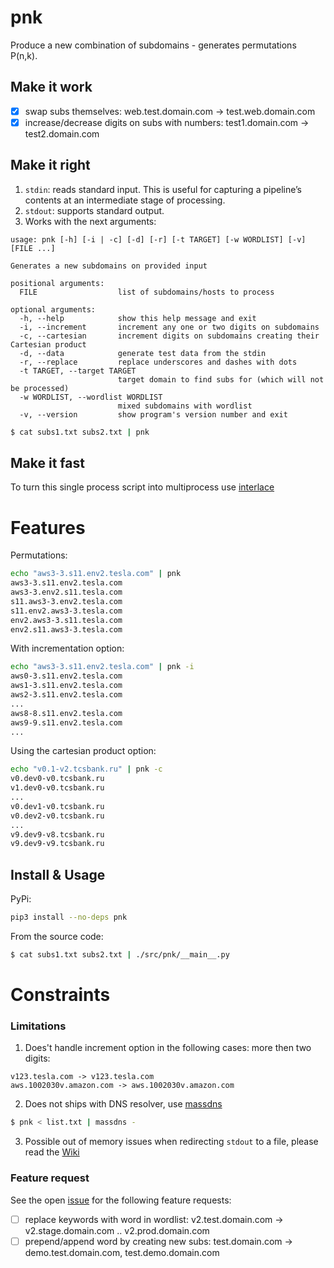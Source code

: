 # pnk
Produce a new combination of subdomains - generates permutations P(n,k).

## Make it work
- [x] swap subs themselves: web.test.domain.com -> test.web.domain.com
- [x] increase/decrease digits on subs with numbers: test1.domain.com -> test2.domain.com

## Make it right
1. `stdin`: reads standard input. This is useful for capturing a pipeline’s contents at an intermediate stage of processing.
2. `stdout`: supports standard output.
3. Works with the next arguments:
```
usage: pnk [-h] [-i | -c] [-d] [-r] [-t TARGET] [-w WORDLIST] [-v] [FILE ...]

Generates a new subdomains on provided input

positional arguments:
  FILE                  list of subdomains/hosts to process

optional arguments:
  -h, --help            show this help message and exit
  -i, --increment       increment any one or two digits on subdomains
  -c, --cartesian       increment digits on subdomains creating their Cartesian product
  -d, --data            generate test data from the stdin
  -r, --replace         replace underscores and dashes with dots
  -t TARGET, --target TARGET
                        target domain to find subs for (which will not be processed)
  -w WORDLIST, --wordlist WORDLIST
                        mixed subdomains with wordlist
  -v, --version         show program's version number and exit
```
```bash
$ cat subs1.txt subs2.txt | pnk
```

## Make it fast
To turn this single process script into multiprocess use [interlace](https://github.com/codingo/Interlace)


# Features
Permutations:
```bash
echo "aws3-3.s11.env2.tesla.com" | pnk
aws3-3.s11.env2.tesla.com
aws3-3.env2.s11.tesla.com
s11.aws3-3.env2.tesla.com
s11.env2.aws3-3.tesla.com
env2.aws3-3.s11.tesla.com
env2.s11.aws3-3.tesla.com
```
With incrementation option:
```bash
echo "aws3-3.s11.env2.tesla.com" | pnk -i
aws0-3.s11.env2.tesla.com
aws1-3.s11.env2.tesla.com
aws2-3.s11.env2.tesla.com
...
aws8-8.s11.env2.tesla.com
aws9-9.s11.env2.tesla.com
...
```
Using the cartesian product option:
```bash
echo "v0.1-v2.tcsbank.ru" | pnk -c
v0.dev0-v0.tcsbank.ru
v1.dev0-v0.tcsbank.ru
...
v0.dev1-v0.tcsbank.ru
v0.dev2-v0.tcsbank.ru
...
v9.dev9-v8.tcsbank.ru
v9.dev9-v9.tcsbank.ru

```

## Install & Usage
PyPi:
```bash
pip3 install --no-deps pnk
```
From the source code:
```bash
$ cat subs1.txt subs2.txt | ./src/pnk/__main__.py
```

# Constraints
### Limitations
1. Does't handle increment option in the following cases: more then two digits:
```
v123.tesla.com -> v123.tesla.com
aws.1002030v.amazon.com -> aws.1002030v.amazon.com
```
2. Does not ships with DNS resolver, use [massdns](https://github.com/blechschmidt/massdns)
```bash
$ pnk < list.txt | massdns -
```
3. Possible out of memory issues when redirecting `stdout` to a file, please read the [Wiki](https://github.com/storenth/pnk/wiki)

### Feature request
See the open [issue](https://github.com/storenth/pnk/issues/1#issue-2080221058) for the following feature requests:
- [ ] replace keywords with word in wordlist: v2.test.domain.com -> v2.stage.domain.com .. v2.prod.domain.com
- [ ] prepend/append word by creating new subs: test.domain.com -> demo.test.domain.com, test.demo.domain.com
